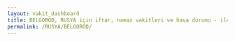 ```yaml
---
layout: vakit_dashboard
title: BELGOROD, RUSYA için iftar, namaz vakitleri ve hava durumu - ilçe/eyalet seç
permalink: /RUSYA/BELGOROD/
---
```


<script type="text/javascript">
  var GLOBAL_COUNTRY = 'RUSYA';
  var GLOBAL_CITY = 'BELGOROD';
  var GLOBAL_STATE = '';
  var lat = 72;
  var lon = 21;
</script>
